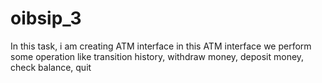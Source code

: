 # oibsip_3
In this task, i am creating ATM interface in this ATM interface we perform some operation like transition history, withdraw money, deposit money, check balance, quit 
